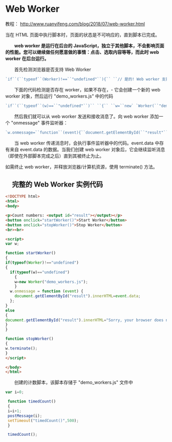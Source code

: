 # Web Worker

教程： http://www.ruanyifeng.com/blog/2018/07/web-worker.html 

当在 HTML 页面中执行脚本时，页面的状态是不可响应的，直到脚本已完成。

　　**web worker 是运行在后台的 JavaScript，独立于其他脚本，不会影响页面的性能。您可以继续做任何愿意做的事情：点击、选取内容等等，而此时 web worker 在后台运行。**

　　首先检测浏览器是否支持 Web Worker

```js
`if``(``typeof``(Worker)!==``"undefined"``){`` ``// 是的! Web worker 支持!`` ``// 一些代码.....`` ``}``else``{`` ``// //抱歉! Web Worker 不支持`` ``}`
```

　　下面的代码检测是否存在 worker，如果不存在，- 它会创建一个新的 web worker 对象，然后运行 "demo_workers.js" 中的代码

```js
`if``(``typeof``(w)==``"undefined"``)`` ``{`` ``w=``new` `Worker(``"demo_workers.js"``);`` ``}`
```

 

　　然后我们就可以从 web worker 发送和接收消息了。向 web worker 添加一个 "onmessage" 事件监听器：

```js
`w.onmessage=``function``(event){``document.getElementById(``"result"``).innerHTML=event.data;``};`
```

　　当 web worker 传递消息时，会执行事件监听器中的代码。event.data 中存有来自 event.data 的数据。当我们创建 web worker 对象后，它会继续监听消息（即使在外部脚本完成之后）直到其被终止为止。

如需终止 web worker，并释放浏览器/计算机资源，使用 terminate() 方法。

## 　完整的 Web Worker 实例代码

```html
<!DOCTYPE html>
<html>
<body>

<p>Count numbers: <output id="result"></output></p>
<button onclick="startWorker()">Start Worker</button> 
<button onclick="stopWorker()">Stop Worker</button>
<br><br>

<script>
var w;

function startWorker()
{
if(typeof(Worker)!=="undefined")
{
  if(typeof(w)=="undefined")
    {
    w=new Worker("demo_workers.js");
    }
  w.onmessage = function (event) {
    document.getElementById("result").innerHTML=event.data;
  };
}
else
{
document.getElementById("result").innerHTML="Sorry, your browser does not support Web Workers...";
}
}

function stopWorker()
{ 
w.terminate();
}
</script>

</body>
</html>
```



　　创建的计数脚本，该脚本存储于 "demo_workers.js" 文件中

```js
var i=0;

 function timedCount()
 {
 i=i+1;
 postMessage(i);
 setTimeout("timedCount()",500);
 }

 timedCount(); 
```